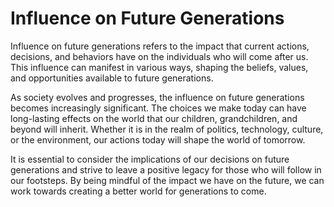 <h1>Influence on Future Generations</h1>
<p>Influence on future generations refers to the impact that current actions, decisions, and behaviors have on the individuals who will come after us. This influence can manifest in various ways, shaping the beliefs, values, and opportunities available to future generations.</p>
<p>As society evolves and progresses, the influence on future generations becomes increasingly significant. The choices we make today can have long-lasting effects on the world that our children, grandchildren, and beyond will inherit. Whether it is in the realm of politics, technology, culture, or the environment, our actions today will shape the world of tomorrow.</p>
<p>It is essential to consider the implications of our decisions on future generations and strive to leave a positive legacy for those who will follow in our footsteps. By being mindful of the impact we have on the future, we can work towards creating a better world for generations to come.</p>